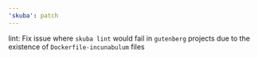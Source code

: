 ```yaml
---
'skuba': patch
---
```


lint: Fix issue where `skuba lint` would fail in `gutenberg` projects due to the existence of `Dockerfile-incunabulum` files
